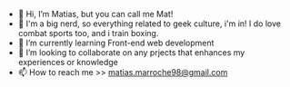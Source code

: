 - 👋 Hi, I’m Matias, but you can call me Mat!
- 👀 I'm a big nerd, so everything related to geek culture, i'm in! I do love combat sports too, and i train boxing.
- 🌱 I’m currently learning Front-end web development
- 💞️ I’m looking to collaborate on any prjects that enhances my experiences or knowledge
- 📫 How to reach me >> matias.marroche98@gmail.com

<!---
matiasmarroche/matiasmarroche is a ✨ special ✨ repository because its `README.md` (this file) appears on your GitHub profile.
You can click the Preview link to take a look at your changes.
--->
